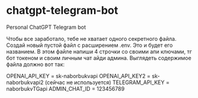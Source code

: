 # chatgpt-telegram-bot
Personal ChatGPT Telegram bot

Чтобы все заработало, тебе не хватает одного секретного файла. Создай новый пустой файл с расширением .env. Это и будет его названием. 
В этом файле напиши 4 строчки со своими апи ключами, тг бот токеном и своим личным чат айди админа. Выглядеть содержимое файла должно вот так:

OPENAI_API_KEY = sk-naborbukvapi
OPENAI_API_KEY2 = sk-naborbukvapi2 (сейчас не используется)
TELEGRAM_API_KEY = naborbukvTGapi
ADMIN_CHAT_ID = 123456789
